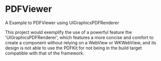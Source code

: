 # PDFViewer
A Example to PDFViewer using UIGraphicsPDFRenderer

This project would exemplify the use of a powerful feature the 'UIGraphicsPDFRenderer',
which features a more concise and comfort to create a component without relying on a WebView or WKWebView,
and its design is not able to use the PDFKit for not being in the build target compatible with that of the framework.

